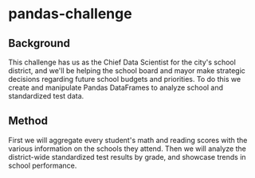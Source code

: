# pandas-challenge
## Background
This challenge has us as the Chief Data Scientist for the city's school district, and we'll be helping the school board and mayor make strategic decisions regarding future school budgets and priorities. To do this we create and manipulate Pandas DataFrames to analyze school and standardized test data.
## Method
First we will aggregate every student's math and reading scores with the various information on the schools they attend. Then we will analyze the district-wide standardized test results by grade,  and showcase trends in school performance.

